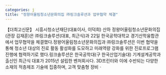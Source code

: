 ```yaml
---
categories: j
title: "정왕어울림청소년문화의집 ㈜링크솔루션과 업무협약 체결"
---
```

【더최고신문】 시흥시청소년재단(대표이사, 이덕희) 산하 정왕어울림청소년문화의집(관장 김재훈)은 ㈜링크솔루션(대표, 최근식)과 22일 한국공학대학교 경기산학융합관에서 업무협약을 체결했다.정왕어울림청소년문화의집과 ㈜링크솔루션은 이번 협약을 통해 청소년 대상의 진로 활동 활성화를 도모하고 미래역량 강화를 위한 진로프로그램 진행에 협력하기로 했다.링크솔루션은 한국공학대(구 한국산업기술대) 기계설계공학과 출신인 최근식 대표가 2015년 설립한 벤처회사다. 3D프린터와 이에 수반되는 다양한 소재의 적층제조 기술에 집중하며, 고객 맞춤형 장비ㆍ
